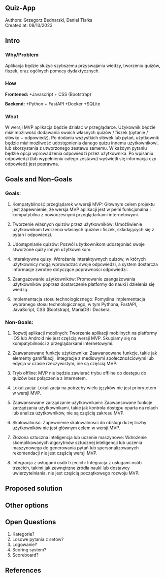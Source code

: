 ## Quiz-App

Authors: Grzegorz Bednarski, Daniel Tlałka  
Created at: 08/10/2023

## Intro

### Why/Problem
Aplikacja będzie służyć szybszemu przyswajaniu wiedzy, tworzeniu quizów, fiszek, oraz ogólnych pomocy dydaktycznych.

### How
**Frontened:**
+Javascript + CSS (Bootstrap)

**Backend:**
+Python + FastAPI
+Docker
+SQLite

### What
W wersji MVP aplikacja będzie działać w przeglądarce. Użykownik będzie miał możliwość dodawania swoich własnych quizów / fiszek (pytanie / słówko + odpowiedź). Po dodaniu wszystkich słówek lub pytań, użytkownik będzie miał możliwość udostępnienia danego quizu innemu użytkownikowi, lub skorzystania z utworzonego zestawu samemu. W każdym pytaniu będzie opcja wprowadzenia odpowiedzi przez użytkownika. Po wpisaniu odpowiedzi (lub wypełnieniu całego zestawu) wyświetli się informacja czy odpowiedź jest poprawna.

## Goals and Non-Goals
### Goals:
1. Kompatybilność przeglądarek w wersji MVP: Głównym celem projektu jest zapewnienie, że wersja MVP aplikacji jest w pełni funkcjonalna i kompatybilna z nowoczesnymi przeglądarkami internetowymi.

1. Tworzenie własnych quizów przez użytkowników: Umożliwienie użytkownikom tworzenia własnych quizów i fiszek, składających się z pytań i odpowiedzi.

1. Udostępnianie quizów: Pozwól użytkownikom udostępniać swoje stworzone quizy innym użytkownikom.

1. Interaktywne quizy: Wdrożenie interaktywnych quizów, w których użytkownicy mogą wprowadzać swoje odpowiedzi, a system dostarcza informacje zwrotne dotyczące poprawności odpowiedzi.

1. Zaangażowanie użytkowników: Promowanie zaangażowania użytkowników poprzez dostarczenie platformy do nauki i dzielenia się wiedzą.

1. Implementacja stosu technologicznego: Pomyślna implementacja wybranego stosu technologicznego, w tym Pythona, FastAPI, JavaScript, CSS (Bootstrap), MariaDB i Dockera.

### Non-Goals:
1. Rozwój aplikacji mobilnych: Tworzenie aplikacji mobilnych na platformy iOS lub Android nie jest częścią wersji MVP. Skupiamy się na kompatybilności z przeglądarkami internetowymi.

1. Zaawansowane funkcje użytkownika: Zaawansowane funkcje, takie jak elementy gamifikacji, integracje z mediowymi społecznościowymi lub edycja w czasie rzeczywistym, nie są częścią MVP.

1. Tryb offline: MVP nie będzie zawierać trybu offline do dostępu do quizów bez połączenia z internetem.

1. Lokalizacja: Lokalizacja na potrzeby wielu języków nie jest priorytetem w wersji MVP.

1. Zaawansowane zarządzanie użytkownikami: Zaawansowane funkcje zarządzania użytkownikami, takie jak kontrola dostępu oparta na rolach lub analiza użytkowników, nie są częścią zakresu MVP.

1. Skalowalność: Zapewnienie skalowalności do obsługi dużej liczby użytkowników nie jest głównym celem w wersji MVP.

1. Złożona sztuczna inteligencja lub uczenie maszynowe: Wdrożenie skomplikowanych algorytmów sztucznej inteligencji lub uczenia maszynowego do generowania pytań lub spersonalizowanych rekomendacji nie jest częścią wersji MVP.

1. Integracja z usługami osób trzecich: Integracja z usługami osób trzecich, takimi jak zewnętrzne źródła nauki lub dostawcy uwierzytelniania, nie jest częścią początkowego rozwoju MVP.

## Proposed solution



## Other options



## Open Questions
1. Kategorie?
1. Losowe pytania z setów?
1. Logowanie?
1. Scoring system? 
1. Scoreboard?


## References
